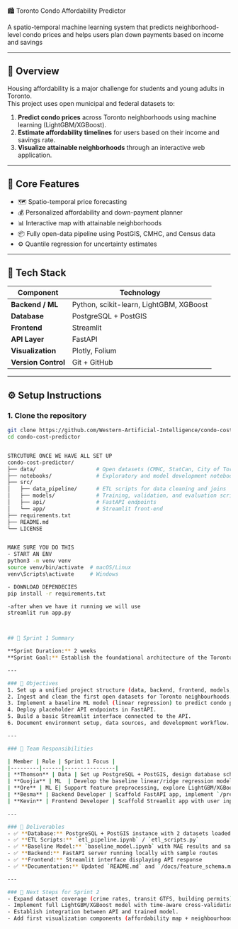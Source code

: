  🏙️ Toronto Condo Affordability Predictor

A spatio-temporal machine learning system that predicts neighborhood-level condo prices and helps users plan down payments based on income and savings

---

## 📘 Overview

Housing affordability is a major challenge for students and young adults in Toronto.  
This project uses open municipal and federal datasets to:

1. **Predict condo prices** across Toronto neighborhoods using machine learning (LightGBM/XGBoost).  
2. **Estimate affordability timelines** for users based on their income and savings rate.  
3. **Visualize attainable neighborhoods** through an interactive web application.

---

## 🧠 Core Features

- 🗺️ Spatio-temporal price forecasting  
- 💰 Personalized affordability and down-payment planner  
- 📊 Interactive map with attainable neighborhoods  
- 📦 Fully open-data pipeline using PostGIS, CMHC, and Census data  
- ⚙️ Quantile regression for uncertainty estimates  

---

## 🧰 Tech Stack

| Component | Technology |
|------------|-------------|
| **Backend / ML** | Python, scikit-learn, LightGBM, XGBoost |
| **Database** | PostgreSQL + PostGIS |
| **Frontend** | Streamlit |
| **API Layer** | FastAPI |
| **Visualization** | Plotly, Folium |
| **Version Control** | Git + GitHub |

---

## ⚙️ Setup Instructions

### 1. Clone the repository
```bash
git clone https://github.com/Western-Artificial-Intelligence/condo-cost-predictor.git
cd condo-cost-predictor


STRCUTURE ONCE WE HAVE ALL SET UP 
condo-cost-predictor/
├── data/                   # Open datasets (CMHC, StatCan, City of Toronto)
├── notebooks/              # Exploratory and model development notebooks
├── src/
│   ├── data_pipeline/      # ETL scripts for data cleaning and joins
│   ├── models/             # Training, validation, and evaluation scripts
│   ├── api/                # FastAPI endpoints
│   └── app/                # Streamlit front-end
├── requirements.txt
├── README.md
└── LICENSE


MAKE SURE YOU DO THIS
- START AN ENV 
python3 -m venv venv
source venv/bin/activate  # macOS/Linux
venv\Scripts\activate     # Windows

- DOWNLOAD DEPENDECIES
pip install -r requirements.txt

-after when we have it running we will use
streamlit run app.py



## 🏁 Sprint 1 Summary

**Sprint Duration:** 2 weeks  
**Sprint Goal:** Establish the foundational architecture of the Toronto Condo Affordability Predictor — including data ingestion, baseline modeling, backend setup, and a minimal frontend prototype — to enable end-to-end testing with sample data.

---

### 🎯 Objectives
1. Set up a unified project structure (data, backend, frontend, models, docs).
2. Ingest and clean the first open datasets for Toronto neighbourhoods.
3. Implement a baseline ML model (linear regression) to predict condo prices.
4. Deploy placeholder API endpoints in FastAPI.
5. Build a basic Streamlit interface connected to the API.
6. Document environment setup, data sources, and development workflow.

---

### 👥 Team Responsibilities

| Member | Role | Sprint 1 Focus |
|---------|------|----------------|
| **Thomson** | Data | Set up PostgreSQL + PostGIS, design database schema, ingest and clean datasets (Neighbourhood Profiles, CMHC, Toronto Boundaries), and run exploratory data analysis. |
| **Guojia** | ML  | Develop the baseline linear/ridge regression model on processed data, compute MAE, and save model artifacts. |
| **Ore** | ML E| Support feature preprocessing, explore LightGBM/XGBoost setup, and draft `features_documentation.md`. |
| **Besma** | Backend Developer | Scaffold FastAPI app, implement `/predict` and `/neighbourhoods` endpoints, connect to database, and return mock JSON for testing. |
| **Kevin** | Frontend Developer | Scaffold Streamlit app with user input sidebar, placeholder map view, and test connectivity to FastAPI endpoints. |

---

### 🧩 Deliverables
- ✅ **Database:** PostgreSQL + PostGIS instance with 2 datasets loaded  
- ✅ **ETL Scripts:** `etl_pipeline.ipynb` / `etl_scripts.py`  
- ✅ **Baseline Model:** `baseline_model.ipynb` with MAE results and saved artifact  
- ✅ **Backend:** FastAPI server running locally with sample routes  
- ✅ **Frontend:** Streamlit interface displaying API response  
- ✅ **Documentation:** Updated `README.md` and `/docs/feature_schema.md`

---

### 🧠 Next Steps for Sprint 2
- Expand dataset coverage (crime rates, transit GTFS, building permits).  
- Implement full LightGBM/XGBoost model with time-aware cross-validation.  
- Establish integration between API and trained model.  
- Add first visualization components (affordability map + neighbourhood filters).  



